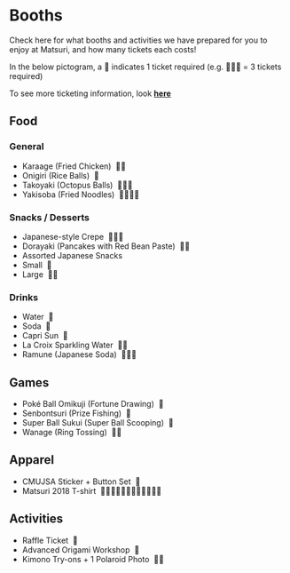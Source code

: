 # Booths

Check here for what booths and activities we have prepared for you to enjoy at Matsuri,
and how many tickets each costs!

In the below pictogram, a 🎫 indicates 1 ticket required (e.g. 🎫🎫🎫 = 3 tickets required)

To see more ticketing information, look **[here](/matsuri/tickets)**

## Food

### General

- Karaage (Fried Chicken) &nbsp;🎫🎫
- Onigiri (Rice Balls) &nbsp;🎫 
- Takoyaki (Octopus Balls) &nbsp;🎫🎫🎫
- Yakisoba (Fried Noodles) &nbsp;🎫🎫🎫🎫

### Snacks / Desserts

- Japanese-style Crepe &nbsp;🎫🎫🎫
- Dorayaki (Pancakes with Red Bean Paste) &nbsp;🎫🎫
- Assorted Japanese Snacks
 - Small &nbsp;🎫
 - Large &nbsp;🎫🎫

### Drinks

- Water &nbsp;🎫
- Soda &nbsp;🎫
- Capri Sun &nbsp;🎫
- La Croix Sparkling Water &nbsp;🎫🎫
- Ramune (Japanese Soda) &nbsp;🎫🎫🎫

## Games

- Poké Ball Omikuji (Fortune Drawing) &nbsp;🎫
- Senbontsuri (Prize Fishing) &nbsp;🎫
- Super Ball Sukui (Super Ball Scooping) &nbsp;🎫
- Wanage (Ring Tossing) &nbsp;🎫🎫

## Apparel

- CMUJSA Sticker + Button Set &nbsp;🎫
- Matsuri 2018 T-shirt &nbsp;🎫🎫🎫🎫🎫🎫🎫🎫🎫🎫🎫🎫

## Activities

- Raffle Ticket &nbsp;🎫
- Advanced Origami Workshop &nbsp;🎫
- Kimono Try-ons + 1 Polaroid Photo &nbsp;🎫🎫
